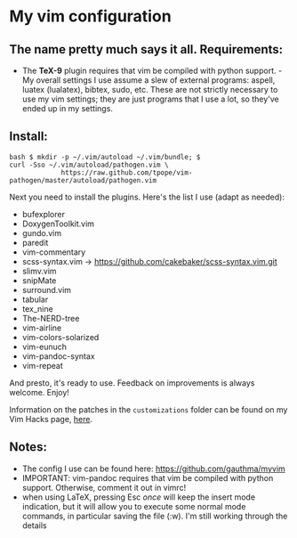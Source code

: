 My vim configuration 
===

The name pretty much says it all. 
Requirements: 
--- 

- The **TeX-9** plugin requires that vim be compiled with python
	support. - My overall settings I use assume a slew of external
	programs: aspell, luatex (lualatex), bibtex, sudo, etc. These are not
	strictly necessary to use my vim settings; they are just programs that
	I use a lot, so they've ended up in my settings.
	
Install: 
--- 

```
bash $ mkdir -p ~/.vim/autoload ~/.vim/bundle; $
curl -Sso ~/.vim/autoload/pathogen.vim \
			 https://raw.github.com/tpope/vim-pathogen/master/autoload/pathogen.vim
```

Next you need to install the plugins. Here's the list I use (adapt
as needed):

- bufexplorer
- DoxygenToolkit.vim
- gundo.vim
- paredit
- vim-commentary
- scss-syntax.vim -> https://github.com/cakebaker/scss-syntax.vim.git
- slimv.vim
- snipMate
- surround.vim
- tabular
- tex_nine
- The-NERD-tree
- vim-airline
- vim-colors-solarized
- vim-eunuch
- vim-pandoc-syntax
- vim-repeat

And presto, it's ready to use. Feedback on improvements is always welcome. Enjoy!

Information on the patches in the `customizations` folder can be
found on my Vim Hacks page, [here](http://erroneousthoughts.org/vim-hacks/).

Notes:
---
 - The config I use can be found here: https://github.com/gauthma/myvim
 - IMPORTANT: vim-pandoc requires that vim be compiled with python support. Otherwise, comment it out in vimrc!
 - when using LaTeX, pressing Esc *once* will keep the insert mode indication, but it will allow you to execute some normal mode commands, in particular saving the file (:w). I'm still working through the details

